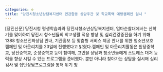 ```yaml
---
categories: e
title: "당진시청소년상담복지센터 민관합동 상담주간 및 학교폭력 예방캠페인 실시 "
---
```

[당진신문] 당진시청 평생학습과와 당진시청소년상담복지센터, 엄마순찰대에서는 신학기를 맞이하여 당진시 청소년들의 학교생활 적응 향상 및 심리건강증진을 하기 위해 1388 청소년전화상담 안내, 기관홍보 등 맞춤형 서비스 제공 안내를 위한 청소년보호 캠페인 및 아웃리치를 23일에 진행했다고 밝혔다.캠페인 및 아웃리치활동은 원당중학교, 당진중학교, 순성중학교 등이 참여해, 고민을 상담과 청소년들에게 스트레스 대처 능력을 향상 시킬 수 있는 프로그램을 준비했다. 뿐만 아니라 찾아가는 상담을 실시해 심리검사 및 집단상담프로그램을 통해 위기 청